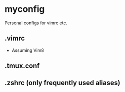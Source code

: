 # myconfig
Personal configs for vimrc etc.

## .vimrc
- Assuming Vim8

## .tmux.conf

## .zshrc (only frequently used aliases)
